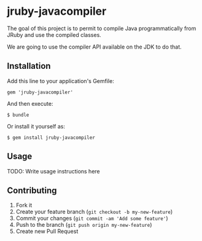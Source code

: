 jruby-javacompiler
==================

The goal of this project is to permit to compile Java programmatically from JRuby and use the compiled classes.

We are going to use the compiler API available on the JDK to do that.

## Installation

Add this line to your application's Gemfile:

    gem 'jruby-javacompiler'

And then execute:

    $ bundle

Or install it yourself as:

    $ gem install jruby-javacompiler

## Usage

TODO: Write usage instructions here

## Contributing

1. Fork it
2. Create your feature branch (`git checkout -b my-new-feature`)
3. Commit your changes (`git commit -am 'Add some feature'`)
4. Push to the branch (`git push origin my-new-feature`)
5. Create new Pull Request